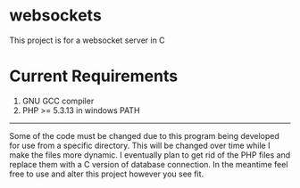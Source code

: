 websockets
==========

This project is for a websocket server in C

Current Requirements
====================
<ol>
	<li>GNU GCC compiler</li>
	<li>PHP >= 5.3.13 in windows PATH</li>
</ol>

<hr>
Some of the code must be changed due to this program being developed for use from a specific directory.
This will be changed over time while I make the files more dynamic.
I eventually plan to get rid of the PHP files and replace them with a C version of database connection.
In the meantime feel free to use and alter this project however you see fit.